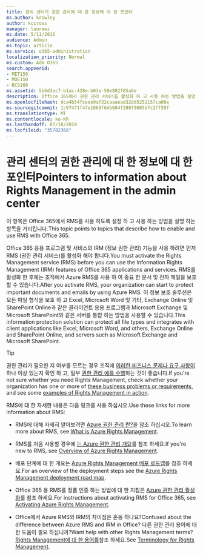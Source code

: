 ```yaml
---
title: 관리 센터의 권한 관리에 대 한 정보에 대 한 포인터
ms.author: krowley
author: kccross
manager: laurawi
ms.date: 5/11/2016
audience: Admin
ms.topic: article
ms.service: o365-administration
localization_priority: Normal
ms.custom: Adm_O365
search.appverid:
- MET150
- MOE150
- BCS160
ms.assetid: 5b6d3ac7-b1ac-428e-b03e-50e882f85a6e
description: Office 365에서 권한 관리 서비스를 활성화 하 고 사용 하는 방법을 설명 하는 항목을 가리킵니다.
ms.openlocfilehash: dca4b547ceee9af32caaaead32dd5251157ca00e
ms.sourcegitcommit: 1c97471f47e1869f6db684f280f9085b7c2ff59f
ms.translationtype: MT
ms.contentlocale: ko-KR
ms.lasthandoff: 07/18/2019
ms.locfileid: "35782368"
---
```

# <a name="pointers-to-information-about-rights-management-in-the-admin-center"></a><span data-ttu-id="4e5ec-103">관리 센터의 권한 관리에 대 한 정보에 대 한 포인터</span><span class="sxs-lookup"><span data-stu-id="4e5ec-103">Pointers to information about Rights Management in the admin center</span></span>

<span data-ttu-id="4e5ec-104">이 항목은 Office 365에서 RMS를 사용 하도록 설정 하 고 사용 하는 방법을 설명 하는 항목을 가리킵니다.</span><span class="sxs-lookup"><span data-stu-id="4e5ec-104">This topic points to topics that describe how to enable and use RMS with Office 365.</span></span>
  
<span data-ttu-id="4e5ec-105">Office 365 응용 프로그램 및 서비스의 IRM (정보 권한 관리) 기능을 사용 하려면 먼저 RMS (권한 관리 서비스)를 활성화 해야 합니다.</span><span class="sxs-lookup"><span data-stu-id="4e5ec-105">You must activate the Rights Management service (RMS) before you can use the Information Rights Management (IRM) features of Office 365 applications and services.</span></span> <span data-ttu-id="4e5ec-106">RMS를 활성화 한 후에는 조직에서 Azure RMS를 사용 하 여 중요 한 문서 및 전자 메일을 보호할 수 있습니다.</span><span class="sxs-lookup"><span data-stu-id="4e5ec-106">After you activate RMS, your organization can start to protect important documents and emails by using Azure RMS.</span></span> <span data-ttu-id="4e5ec-107">이 정보 보호 솔루션은 모든 파일 형식을 보호 하 고 Excel, Microsoft Word 및 기타, Exchange Online 및 SharePoint Online과 같은 클라이언트 응용 프로그램과 Microsoft Exchange 및 Microsoft SharePoint와 같은 서버를 통합 하는 방법을 사용할 수 있습니다.</span><span class="sxs-lookup"><span data-stu-id="4e5ec-107">This information protection solution can protect all file types and integrates with client applications like Excel, Microsoft Word, and others, Exchange Online and SharePoint Online, and servers such as Microsoft Exchange and Microsoft SharePoint.</span></span>
  
> [!TIP]
> <span data-ttu-id="4e5ec-108">권한 관리가 필요한 지 여부를 모르는 경우 조직에 [이러한 비즈니스 문제나 요구 사항이](https://docs.microsoft.com/rights-management/understand-explore/azure-rms-problems-it-solves)하나 이상 있는지 확인 하 고, 일부 [권한 관리 예를 수행](https://docs.microsoft.com/rights-management/understand-explore/what-admins-users-see)하는 것이 좋습니다.</span><span class="sxs-lookup"><span data-stu-id="4e5ec-108">If you're not sure whether you need Rights Management, check whether your organization has one or more of [these business problems or requirements](https://docs.microsoft.com/rights-management/understand-explore/azure-rms-problems-it-solves), and see some [examples of Rights Management in action](https://docs.microsoft.com/rights-management/understand-explore/what-admins-users-see).</span></span> 
  
<span data-ttu-id="4e5ec-109">RMS에 대 한 자세한 내용은 다음 링크를 사용 하십시오.</span><span class="sxs-lookup"><span data-stu-id="4e5ec-109">Use these links for more information about RMS:</span></span>
  
- <span data-ttu-id="4e5ec-110">RMS에 대해 자세히 알아보려면 [Azure 권한 관리 란?](https://docs.microsoft.com/rights-management/understand-explore/what-is-azure-rms)을 참조 하십시오.</span><span class="sxs-lookup"><span data-stu-id="4e5ec-110">To learn more about RMS, see [What is Azure Rights Management](https://docs.microsoft.com/rights-management/understand-explore/what-is-azure-rms).</span></span>

- <span data-ttu-id="4e5ec-111">RMS를 처음 사용할 경우에 [는 Azure 권한 관리 개요](https://docs.microsoft.com/rights-management/understand-explore/azure-rights-management)를 참조 하세요.</span><span class="sxs-lookup"><span data-stu-id="4e5ec-111">If you're new to RMS, see [Overview of Azure Rights Management](https://docs.microsoft.com/rights-management/understand-explore/azure-rights-management).</span></span>

- <span data-ttu-id="4e5ec-112">배포 단계에 대 한 개요는 [Azure Rights Management 배포 로드맵](https://docs.microsoft.com/rights-management/plan-design/deployment-roadmap)를 참조 하세요.</span><span class="sxs-lookup"><span data-stu-id="4e5ec-112">For an overview of the deployment steps see the [Azure Rights Management deployment road map](https://docs.microsoft.com/rights-management/plan-design/deployment-roadmap).</span></span>

- <span data-ttu-id="4e5ec-113">Office 365 용 RMS를 정품 인증 하는 방법에 대 한 지침은 [Azure 권한 관리 활성화](https://technet.microsoft.com/library/jj658941.aspx)를 참조 하세요.</span><span class="sxs-lookup"><span data-stu-id="4e5ec-113">For instructions about activating RMS for Office 365, see [Activating Azure Rights Management](https://technet.microsoft.com/library/jj658941.aspx).</span></span>

- <span data-ttu-id="4e5ec-114">Office에서 Azure RMS와 IRM의 차이점은 혼동 하나요?</span><span class="sxs-lookup"><span data-stu-id="4e5ec-114">Confused about the difference between Azure RMS and IRM in Office?</span></span> <span data-ttu-id="4e5ec-115">다른 권한 관리 용어에 대 한 도움이 필요 하십니까?</span><span class="sxs-lookup"><span data-stu-id="4e5ec-115">Want help with other Rights Management terms?</span></span> <span data-ttu-id="4e5ec-116">[Rights Management에 대 한 용어를](https://technet.microsoft.com/library/dn595132.aspx)참조 하세요.</span><span class="sxs-lookup"><span data-stu-id="4e5ec-116">See [Terminology for Rights Management](https://technet.microsoft.com/library/dn595132.aspx).</span></span>
